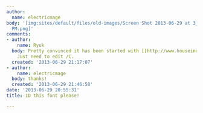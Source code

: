 ```yaml
---
author:
  name: electricmage
body: '[img:sites/default/files/old-images/Screen Shot 2013-06-29 at 3_5599.07.18
  PM.png]'
comments:
- author:
    name: Ryuk
  body: Pretty convinced it has been started with [[http://www.houseind.com/fonts/neutraface|Neutradace]].
    Just need to edit /C.
  created: '2013-06-29 21:17:07'
- author:
    name: electricmage
  body: thanks!
  created: '2013-06-29 21:46:58'
date: '2013-06-29 20:55:31'
title: ID this font please!

---
```

